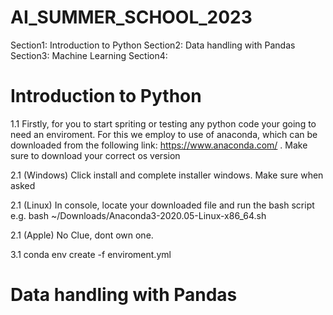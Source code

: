 # AI_SUMMER_SCHOOL_2023

Section1: Introduction to Python 
Section2: Data handling with Pandas
Section3: Machine Learning 
Section4: 


# Introduction to Python

1.1 Firstly, for you to start spriting or testing any python code your going to need an enviroment. For this we employ to use of anaconda, which can be downloaded from the following link: https://www.anaconda.com/ . Make sure to download your correct os version

2.1 (Windows) Click install and complete installer windows. Make sure when asked 

2.1 (Linux) In console, locate your downloaded file and run the bash script e.g. bash ~/Downloads/Anaconda3-2020.05-Linux-x86_64.sh

2.1 (Apple) No Clue, dont own one.

3.1 conda env create -f enviroment.yml 

# Data handling with Pandas
